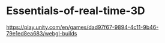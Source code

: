 # Essentials-of-real-time-3D
https://play.unity.com/en/games/dad97f67-9894-4c11-9b46-79e1ed8ea683/webgl-builds
